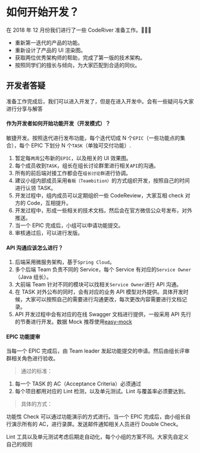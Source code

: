 # 如何开始开发？

在 2018 年 12 月份我们进行了一些 CodeRiver 准备工作。

- 重新第一迭代的产品的功能。
- 重新设计了产品的 UI 渲染图。
- 获取两位优秀架构师的帮助，完成了第一版的技术架构。
- 按照同学们的擅长与倾向，为大家匹配到合适的同伙。



## 开发者答疑

准备工作完成后，我们可以进入开发了，但是在进入开发中。会有一些疑问与大家进行分享与解答



#### 作为开发者如何开始功能开发（开发模式）？

敏捷开发。按照迭代进行发布功能，每个迭代切成 N 个`EPIC`（一些功能点的集合），每个 EPIC 下划分 N 个`TASK`（单独可交付功能）.



1. 暂定每`两周`公布新的`EPIC`，以及相关的 UI 效果图。
2. 每个成员收到`TASK`，组长在组长讨论群里进行相关`API`的沟通。
3. 所有的前后端对接工作都会在`组长讨论群`进行协调。
4. 建议小组内部成员采用`看板（Teambition）`的方式组织开发，按照自己的时间进行认领 TASK。
5. 开发过程中，组内成员可以定期组织一些 CodeReview，大家互相 check 对方的 Code，互相提升。
6. 开发过程中，形成一些相关的技术文档，然后会在官方微信公众号发布，对外推送。
7. 当一个 EPIC 完成后，小组可以申请功能提交。
8. 审核通过后，可以进行发版。



#### API 沟通应该怎么进行？

1. 后端采用微服务架构，基于`Spring Cloud`。
2. 多个后端 Team 负责不同的 Service，每个 Service 有对应的`Service Owner`（Java 组长）。
3. 大前端 Team 针对不同的模块可以找相关`Service Owner`进行 API 沟通。
4. 在 TASK 对外公布的同时，会有对应的业务 API 模型对外提供。具体开发时候，大家可以按照自己的需要进行沟通更改，每次更改内容需要进行文档记录。
5. API 开发过程中会有对应的在线 Swagger 文档进行提供，一般采用 API 先行的节奏进行开发。数据 Mock 推荐使用[easy-mock](https://easy-mock.com/)



#### EPIC 功能提审

当每一个 EPIC 完成后，由 Team leader 发起功能提交的申请。然后由组长评审群相关角色进行验收。

> 通过的标准：

1. 每一个 TASK 的 AC（Acceptance Criteria）必须通过
2. 每个项目都用对应的 Lint 检测，以及单元测试。Lint 与覆盖率必须要达到。

> 具体的方式：

功能性 Check 可以通过功能演示的方式进行。当一个 EPIC 完成后，由小组长自行演示所有的 AC，进行录屏。发送邮件通知相关人员进行 Double Check。

Lint 工具以及单元测试考虑后期走自动化，每个小组的方案不同。大家先自定义自己的规则
